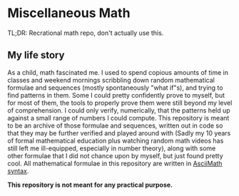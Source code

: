 # Miscellaneous Math
TL;DR: Recrational math repo, don't actually use this.

## My life story
As a child, math fascinated me. I used to spend copious amounts of time in classes and weekend mornings scribbling down random mathematical formulae and sequences (mostly spontaneously "what if"s), and trying to find patterns in them. Some I could pretty confidently prove to myself, but for most of them, the tools to properly prove them were still beyond my level of comprehension. I could only verify, numerically, that the patterns held up against a small range of numbers I could compute. This repository is meant to be an archive of those formulae and sequences, written out in code so that they may be further verified and played around with (Sadly my 10 years of formal mathematical education plus watching random math videos has still left me ill-equipped, especially in number theory), along with some other formulae that I did not chance upon by myself, but just found pretty cool. All mathematical formulae in this repository are written in [AsciiMath syntax](http://asciimath.org/).

<b>This repository is not meant for any practical purpose.</b>
